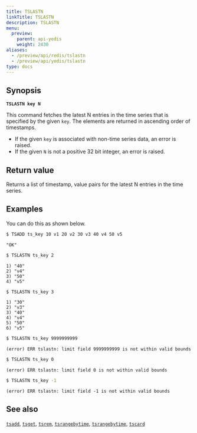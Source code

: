 ```yaml
---
title: TSLASTN
linkTitle: TSLASTN
description: TSLASTN
menu:
  preview:
    parent: api-yedis
    weight: 2430
aliases:
  - /preview/api/redis/tslastn
  - /preview/api/yedis/tslastn
type: docs
---
```


## Synopsis

**`TSLASTN key N`**

This command fetches the latest N entries in the time series that is specified by the given `key`.
The elements are returned in ascending order of timestamps.

- If the given `key` is associated with non-time series data, an error is raised.
- If the given `N` is not a positive 32 bit integer, an error is raised.

## Return value

Returns a list of timestamp, value pairs for the latest N entries in the time series.

## Examples

You can do this as shown below.

```sh
$ TSADD ts_key 10 v1 20 v2 30 v3 40 v4 50 v5
```

```
"OK"
```

```sh
$ TSLASTN ts_key 2
```

```
1) "40"
2) "v4"
3) "50"
4) "v5"
```

```sh
$ TSLASTN ts_key 3
```

```
1) "30"
2) "v3"
3) "40"
4) "v4"
5) "50"
6) "v5"
```

```sh
$ TSLASTN ts_key 9999999999
```

```
(error) ERR tslastn: limit field 9999999999 is not within valid bounds
```

```sh
$ TSLASTN ts_key 0
```

```
(error) ERR tslastn: limit field 0 is not within valid bounds
```

```sh
$ TSLASTN ts_key -1
```

```
(error) ERR tslastn: limit field -1 is not within valid bounds
```

## See also
[`tsadd`](../tsadd/), [`tsget`](../tsget/), [`tsrem`](../tsrem/),
[`tsrangebytime`](../tsrangebytime), [`tsrangebytime`](../tsrangebytime), [`tscard`](../tscard)
